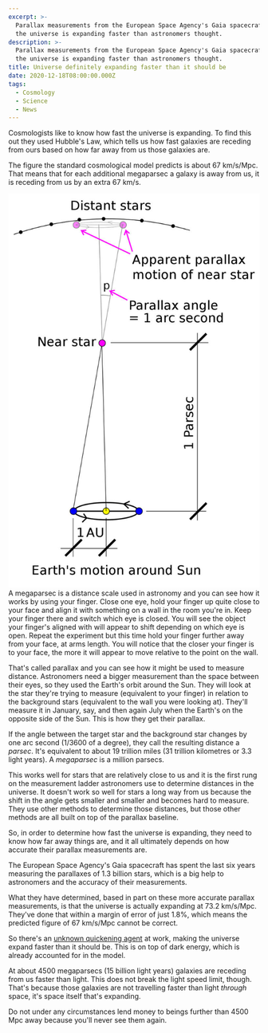 ```yaml
---
excerpt: >-
  Parallax measurements from the European Space Agency's Gaia spacecraft confirm
  the universe is expanding faster than astronomers thought.
description: >-
  Parallax measurements from the European Space Agency's Gaia spacecraft confirm
  the universe is expanding faster than astronomers thought.
title: Universe definitely expanding faster than it should be
date: 2020-12-18T08:00:00.000Z
tags:
  - Cosmology
  - Science
  - News
---
```

Cosmologists like to know how fast the universe is expanding. To find this out they used Hubble's Law, which tells us how fast galaxies are receding from ours based on how far away from us those galaxies are.

The figure the standard cosmological model predicts is about 67 km/s/Mpc. That means that for each additional megaparsec a galaxy is away from us, it is receding from us by an extra 67 km/s.

![Diagram showing how a parsec is measured.](/assets/images/posts/2020/12/2020-12-18-parsec-diagram.jpg "class=s50 right|@itemprop=image")A megaparsec is a distance scale used in astronomy and you can see how it works by using your finger. Close one eye, hold your finger up quite close to your face and align it with something on a wall in the room you're in. Keep your finger there and switch which eye is closed. You will see the object your finger's aligned with will appear to shift depending on which eye is open. Repeat the experiment but this time hold your finger further away from your face, at arms length. You will notice that the closer your finger is to your face, the more it will appear to move relative to the point on the wall.

That's called parallax and you can see how it might be used to measure distance. Astronomers need a bigger measurement than the space between their eyes, so they used the Earth's orbit around the Sun. They will look at the star they're trying to measure (equivalent to your finger) in relation to the background stars (equivalent to the wall you were looking at). They'll measure it in January, say, and then again July when the Earth's on the opposite side of the Sun. This is how they get their parallax.

If the angle between the target star and the background star changes by one arc second (1/3600 of a degree), they call the resulting distance a *parsec*. It's equivalent to about 19 trillion miles (31 trillion kilometres or 3.3 light years). A *megaparsec* is a million parsecs.

This works well for stars that are relatively close to us and it is the first rung on the measurement ladder astronomers use to determine distances in the universe. It doesn't work so well for stars a long way from us because the shift in the angle gets smaller and smaller and becomes hard to measure. They use other methods to determine those distances, but those other methods are all built on top of the parallax baseline.

So, in order to determine how fast the universe is expanding, they need to know how far away things are, and it all ultimately depends on how accurate their parallax measurements are.

The European Space Agency's Gaia spacecraft has spent the last six years measuring the parallaxes of 1.3 billion stars, which is a big help to astronomers and the accuracy of their measurements.

What they have determined, based in part on these more accurate parallax measurements, is that the universe is actually expanding at 73.2 km/s/Mpc. They've done that within a margin of error of just 1.8%, which means the predicted figure of 67 km/s/Mpc cannot be correct.

So there's an [unknown quickening agent](https://www.quantamagazine.org/why-is-the-universe-expanding-so-fast-20200427/) at work, making the universe expand faster than it should be. This is on top of dark energy, which is already accounted for in the model.

At about 4500 megaparsecs (15 billion light years) galaxies are receding from us faster than light. This does not break the light speed limit, though. That's because those galaxies are not travelling faster than light *through* space, it's space itself that's expanding. 

Do not under any circumstances lend money to beings further than 4500 Mpc away because you'll never see them again. 

